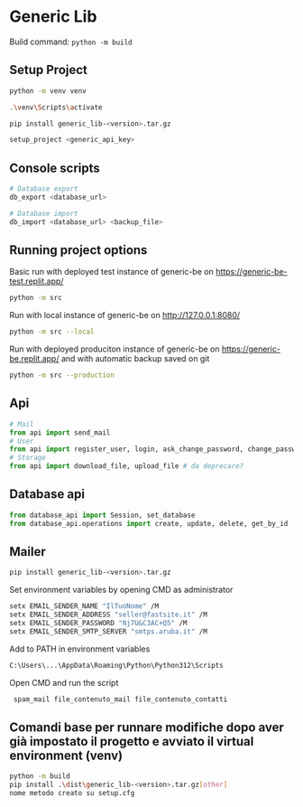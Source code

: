 # Generic Lib

Build command: `python -m build`

## Setup Project

```bash
python -m venv venv

.\venv\Scripts\activate

pip install generic_lib-<version>.tar.gz

setup_project <generic_api_key>
```

## Console scripts

```bash
# Database export
db_export <database_url>

# Database import
db_import <database_url> <backup_file>
```

## Running project options

Basic run with deployed test instance of generic-be on https://generic-be-test.replit.app/
```bash
python -m src
```

Run with local instance of generic-be on http://127.0.0.1:8080/
```bash
python -m src --local
```

Run with deployed produciton instance of generic-be on https://generic-be.replit.app/ and with automatic backup saved on git
```bash
python -m src --production
```

## Api

```python
# Mail
from api import send_mail
# User
from api import register_user, login, ask_change_password, change_password, session_token_decorator
# Storage
from api import download_file, upload_file # da deprecare?
```

## Database api

```python
from database_api import Session, set_database
from database_api.operations import create, update, delete, get_by_id
```

## Mailer

```bash
pip install generic_lib-<version>.tar.gz
```
Set environment variables by opening CMD as administrator
```bash
setx EMAIL_SENDER_NAME "IlTuoNome" /M
setx EMAIL_SENDER_ADDRESS "seller@fastsite.it" /M
setx EMAIL_SENDER_PASSWORD "Nj7U&C3AC+Q5" /M
setx EMAIL_SENDER_SMTP_SERVER "smtps.aruba.it" /M
```
Add to PATH in environment variables
```bash
C:\Users\...\AppData\Roaming\Python\Python312\Scripts
```
Open CMD and run the script
```bash
 spam_mail file_contenuto_mail file_contenuto_contatti
```

## Comandi base per runnare modifiche dopo aver già impostato il progetto e avviato il virtual environment (venv)

```bash
python -m build
pip install .\dist\generic_lib-<version>.tar.gz[other]
nome metodo creato su setup.cfg
```